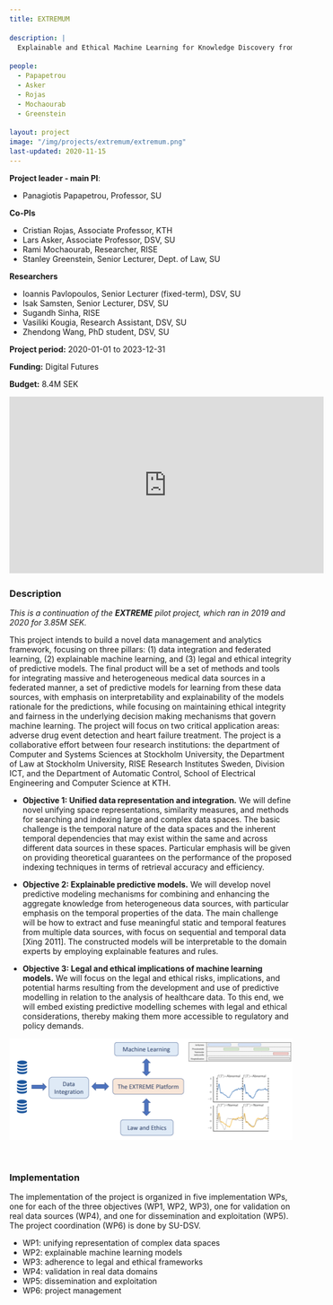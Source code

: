 ```yaml
---
title: EXTREMUM

description: |
  Explainable and Ethical Machine Learning for Knowledge Discovery from Medical Data Sources

people:
  - Papapetrou
  - Asker
  - Rojas
  - Mochaourab
  - Greenstein

layout: project
image: "/img/projects/extremum/extremum.png"
last-updated: 2020-11-15
---
```


**Project leader - main PI**:
- Panagiotis Papapetrou, Professor, SU

**Co-PIs**
- Cristian Rojas, Associate Professor, KTH
- Lars Asker, Associate Professor, DSV, SU
- Rami Mochaourab, Researcher, RISE
- Stanley Greenstein, Senior Lecturer, Dept. of Law, SU

**Researchers**
- Ioannis Pavlopoulos, Senior Lecturer (fixed-term), DSV, SU
- Isak Samsten, Senior Lecturer, DSV, SU
- Sugandh Sinha, RISE
- Vasiliki Kougia, Research Assistant, DSV, SU
- Zhendong Wang, PhD student, DSV, SU

**Project period:** 2020-01-01 to 2023-12-31

**Funding:** Digital Futures

**Budget:** 8.4M SEK

<!-- [![EXTREMUM](http://img.youtube.com/vi/2Bp0-3XsUWk/0.jpg)](https://youtu.be/2Bp0-3XsUWk "EXTREMUM" ){:target="_blank"} -->

<iframe width="560" height="315" src="https://www.youtube-nocookie.com/embed/2Bp0-3XsUWk" frameborder="0" allow="accelerometer; autoplay; clipboard-write; encrypted-media; gyroscope; picture-in-picture" allowfullscreen></iframe>

<br>

### Description

*This is a continuation of the **EXTREME** pilot project, which ran in 2019 and 2020 for 3.85M SEK.*

This project intends to build a novel data management and analytics framework, focusing on three pillars: (1) data integration and federated learning, (2) explainable machine learning, and (3) legal and ethical integrity of predictive models. The final product will be a set of methods and tools for integrating massive and heterogeneous medical data sources in a federated manner, a set of predictive models for learning from these data sources, with emphasis on interpretability and explainability of the models rationale for the predictions, while focusing on maintaining ethical integrity and fairness in the underlying decision making mechanisms that govern machine learning. The project will focus on two critical application areas: adverse drug event detection and heart failure treatment. The project is a collaborative effort between four research institutions: the department of Computer and Systems Sciences at Stockholm University, the Department of Law at Stockholm University, RISE Research Institutes Sweden, Division ICT, and the Department of Automatic Control, School of Electrical Engineering and Computer Science at KTH. 

- **Objective 1: Unified data representation and integration.** We will define novel unifying space representations, similarity measures, and methods for searching and indexing large and complex data spaces. The basic challenge is the temporal nature of the data spaces and the inherent temporal dependencies that may exist within the same and across different data sources in these spaces. Particular emphasis will be given on providing theoretical guarantees on the performance of the proposed indexing techniques in terms of retrieval accuracy and efficiency.

- **Objective 2: Explainable predictive models.** We will develop novel predictive modeling mechanisms for combining and enhancing the aggregate knowledge from heterogeneous data sources, with particular emphasis on the temporal properties of the data. The main challenge will be how to extract and fuse meaningful static and temporal features from multiple data sources, with focus on sequential and temporal data [Xing 2011]. The constructed models will be interpretable to the domain experts by employing explainable features and rules.

- **Objective 3: Legal and ethical implications of machine learning models.** We will focus on the legal and ethical risks, implications, and potential harms resulting from the development and use of predictive modelling in relation to the analysis of healthcare data. To this end, we will embed existing predictive modelling schemes with legal and ethical considerations, thereby making them more accessible to regulatory and policy demands. 

![extremum](/img/projects/extremum/extremum.png)

<br>

### Implementation

The implementation of the project is organized in five implementation WPs, one for each of the three objectives (WP1, WP2, WP3), one for validation on real data sources (WP4), and one for dissemination and exploitation (WP5). The project coordination (WP6) is done by SU-DSV.

- WP1: unifying representation of complex data spaces
- WP2: explainable machine learning models
- WP3: adherence to legal and ethical frameworks
- WP4: validation in real data domains
- WP5: dissemination and exploitation
- WP6: project management
